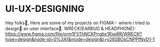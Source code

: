 # UI-UX-DESIGNING
Hey folks👋,
Here are some of my projects on FIGMA✨ where i tried to design🎨 an user interface📲.
WRECK(EARBUD & HEADPHONE):
https://www.figma.com/file/orm1F5ThNCKPngbx1Rxe8R/WRECK?type=design&node-id=0%3A1&mode=design&t=y28SBOsCNPPfNvD1-1
